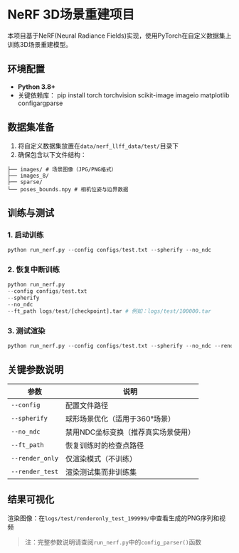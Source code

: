 # NeRF 3D场景重建项目

本项目基于NeRF(Neural Radiance Fields)实现，使用PyTorch在自定义数据集上训练3D场景重建模型。

## 环境配置
- **Python 3.8+**
- 关键依赖库：
pip install torch torchvision scikit-image imageio matplotlib configargparse


## 数据集准备
1. 将自定义数据集放置在`data/nerf_llff_data/test/`目录下
2. 确保包含以下文件结构：
```
├── images/ # 场景图像（JPG/PNG格式）
├── images_8/
├── sparse/
└── poses_bounds.npy # 相机位姿与边界数据
```

## 训练与测试
### 1. 启动训练
``` python
python run_nerf.py --config configs/test.txt --spherify --no_ndc
```

### 2. 恢复中断训练
```python
python run_nerf.py
--config configs/test.txt
--spherify
--no_ndc
--ft_path logs/test/[checkpoint].tar # 例如：logs/test/100000.tar
```

### 3. 测试渲染
```python
python run_nerf.py --config configs/test.txt --spherify --no_ndc --render_only --render_test
```

## 关键参数说明
| 参数 | 说明 |
|------|------|
| `--config` | 配置文件路径 |
| `--spherify` | 球形场景优化（适用于360°场景） |
| `--no_ndc` | 禁用NDC坐标变换（推荐真实场景使用） |
| `--ft_path` | 恢复训练时的检查点路径 |
| `--render_only` | 仅渲染模式（不训练） |
| `--render_test` | 渲染测试集而非训练集 |

## 结果可视化
渲染图像：在`logs/test/renderonly_test_199999/`中查看生成的PNG序列和视频

> 注：完整参数说明请查阅`run_nerf.py`中的`config_parser()`函数
